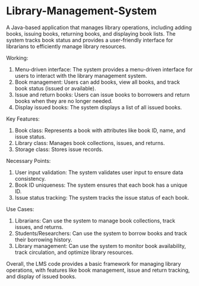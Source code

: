# Library-Management-System
A Java-based application that manages library operations, including adding books, issuing books, returning books, and displaying book lists. The system tracks book status and provides a user-friendly interface for librarians to efficiently manage library resources.

Working:
1. Menu-driven interface: The system provides a menu-driven interface for users to interact with the library management system.
2. Book management: Users can add books, view all books, and track book status (issued or available).
3. Issue and return books: Users can issue books to borrowers and return books when they are no longer needed.
4. Display issued books: The system displays a list of all issued books.

Key Features:
1. Book class: Represents a book with attributes like book ID, name, and issue status.
2. Library class: Manages book collections, issues, and returns.
3. Storage class: Stores issue records.

Necessary Points:
1. User input validation: The system validates user input to ensure data consistency.
2. Book ID uniqueness: The system ensures that each book has a unique ID.
3. Issue status tracking: The system tracks the issue status of each book.

Use Cases:
1. Librarians: Can use the system to manage book collections, track issues, and returns.
2. Students/Researchers: Can use the system to borrow books and track their borrowing history.
3. Library management: Can use the system to monitor book availability, track circulation, and optimize library resources.

Overall, the LMS code provides a basic framework for managing library operations, with features like book management, issue and return tracking, and display of issued books.
